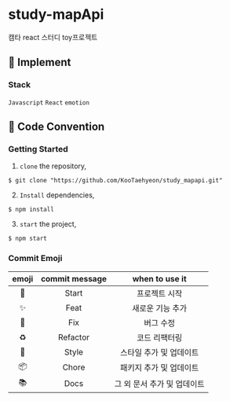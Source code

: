 # study-mapApi

캠타 react 스터디 toy프로젝트

## 🚗 Implement

### Stack

`Javascript` `React` `emotion`

## 🚗 Code Convention

### Getting Started

1. `clone` the repository,

```
$ git clone "https://github.com/KooTaehyeon/study_mapapi.git"
```

2. `Install` dependencies,

```
$ npm install
```

3. `start` the project,

```
$ npm start
```

### Commit Emoji

|   emoji    | commit message |       when to use it        |
| :--------: | :------------: | :-------------------------: |
|   :tada:   |     Start      |        프로젝트 시작        |
| :sparkles: |      Feat      |      새로운 기능 추가       |
|   :bug:    |      Fix       |          버그 수정          |
| :recycle:  |    Refactor    |        코드 리팩터링        |
| :lipstick: |     Style      |   스타일 추가 및 업데이트   |
| :package:  |     Chore      |   패키지 추가 및 업데이트   |
|  :books:   |      Docs      | 그 외 문서 추가 및 업데이트 |

### <br/>

###
